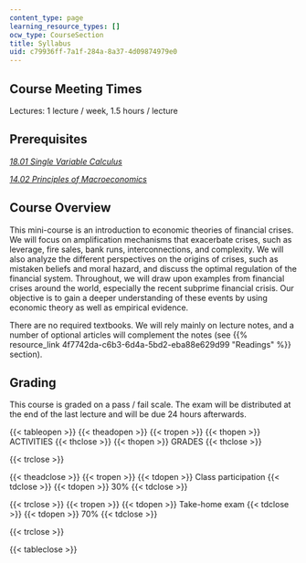 ```yaml
---
content_type: page
learning_resource_types: []
ocw_type: CourseSection
title: Syllabus
uid: c79936ff-7a1f-284a-8a37-4d09874979e0
---
```


Course Meeting Times
--------------------

Lectures: 1 lecture / week, 1.5 hours / lecture

Prerequisites
-------------

[_18.01 Single Variable Calculus_](/courses/18-01-single-variable-calculus-fall-2006)

[_14.02 Principles of Macroeconomics_](/courses/14-02-principles-of-macroeconomics-spring-2014)

Course Overview
---------------

This mini-course is an introduction to economic theories of financial crises. We will focus on amplification mechanisms that exacerbate crises, such as leverage, fire sales, bank runs, interconnections, and complexity. We will also analyze the different perspectives on the origins of crises, such as mistaken beliefs and moral hazard, and discuss the optimal regulation of the financial system. Throughout, we will draw upon examples from financial crises around the world, especially the recent subprime financial crisis. Our objective is to gain a deeper understanding of these events by using economic theory as well as empirical evidence.

There are no required textbooks. We will rely mainly on lecture notes, and a number of optional articles will complement the notes (see {{% resource_link 4f7742da-c6b3-6d4a-5bd2-eba88e629d99 "Readings" %}} section).

Grading
-------

This course is graded on a pass / fail scale. The exam will be distributed at the end of the last lecture and will be due 24 hours afterwards.

{{< tableopen >}}
{{< theadopen >}}
{{< tropen >}}
{{< thopen >}}
ACTIVITIES
{{< thclose >}}
{{< thopen >}}
GRADES
{{< thclose >}}

{{< trclose >}}

{{< theadclose >}}
{{< tropen >}}
{{< tdopen >}}
Class participation
{{< tdclose >}}
{{< tdopen >}}
30%
{{< tdclose >}}

{{< trclose >}}
{{< tropen >}}
{{< tdopen >}}
Take-home exam
{{< tdclose >}}
{{< tdopen >}}
70%
{{< tdclose >}}

{{< trclose >}}

{{< tableclose >}}